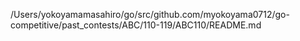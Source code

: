 /Users/yokoyamamasahiro/go/src/github.com/myokoyama0712/go-competitive/past_contests/ABC/110-119/ABC110/README.md
